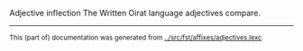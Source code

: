 Adjective inflection
The Written Oirat language adjectives compare.



* * *
<small>This (part of) documentation was generated from [../src/fst/affixes/adjectives.lexc](http://github.com/giellalt/lang-xwo/blob/main/../src/fst/affixes/adjectives.lexc)</small>